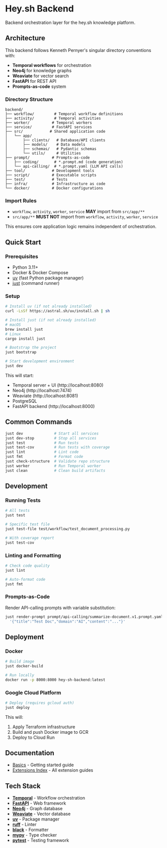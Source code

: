 # Hey.sh Backend

Backend orchestration layer for the hey.sh knowledge platform.

## Architecture

This backend follows Kenneth Pernyer's singular directory conventions with:

- **Temporal workflows** for orchestration
- **Neo4j** for knowledge graphs
- **Weaviate** for vector search
- **FastAPI** for REST API
- **Prompts-as-code** system

### Directory Structure

```
backend/
├── workflow/         # Temporal workflow definitions
├── activity/         # Temporal activities
├── worker/          # Temporal workers
├── service/         # FastAPI services
├── src/            # Shared application code
│   └── app/
│       ├── clients/   # Database/API clients
│       ├── models/    # Data models
│       ├── schemas/   # Pydantic schemas
│       └── utils/     # Utilities
├── prompt/          # Prompts-as-code
│   ├── coding/       # *.prompt.md (code generation)
│   └── api-calling/  # *.prompt.yaml (LLM API calls)
├── tool/            # Development tools
├── script/          # Executable scripts
├── test/            # Tests
├── infra/           # Infrastructure as code
└── docker/          # Docker configurations
```

### Import Rules

- `workflow`, `activity`, `worker`, `service` **MAY** import from `src/app/**`
- `src/app/**` **MUST NOT** import from `workflow`, `activity`, `worker`, `service`

This ensures core application logic remains independent of orchestration.

## Quick Start

### Prerequisites

- Python 3.11+
- Docker & Docker Compose
- [uv](https://github.com/astral-sh/uv) (fast Python package manager)
- [just](https://github.com/casey/just) (command runner)

### Setup

```bash
# Install uv (if not already installed)
curl -LsSf https://astral.sh/uv/install.sh | sh

# Install just (if not already installed)
# macOS
brew install just
# Linux
cargo install just

# Bootstrap the project
just bootstrap

# Start development environment
just dev
```

This will start:
- Temporal server + UI (http://localhost:8080)
- Neo4j (http://localhost:7474)
- Weaviate (http://localhost:8081)
- PostgreSQL
- FastAPI backend (http://localhost:8000)

## Common Commands

```bash
just dev              # Start all services
just dev-stop         # Stop all services
just test             # Run tests
just test-cov         # Run tests with coverage
just lint             # Lint code
just fmt              # Format code
just check-structure  # Validate repo structure
just worker           # Run Temporal worker
just clean            # Clean build artifacts
```

## Development

### Running Tests

```bash
# All tests
just test

# Specific test file
just test-file test/workflow/test_document_processing.py

# With coverage report
just test-cov
```

### Linting and Formatting

```bash
# Check code quality
just lint

# Auto-format code
just fmt
```

### Prompts-as-Code

Render API-calling prompts with variable substitution:

```bash
just render-prompt prompt/api-calling/summarize-document.v1.prompt.yaml \
  '{"title":"Test Doc","domain":"AI","content":"..."}'
```

## Deployment

### Docker

```bash
# Build image
just docker-build

# Run locally
docker run -p 8000:8000 hey-sh-backend:latest
```

### Google Cloud Platform

```bash
# Deploy (requires gcloud auth)
just deploy
```

This will:
1. Apply Terraform infrastructure
2. Build and push Docker image to GCR
3. Deploy to Cloud Run

## Documentation

- [Basics](docs/basics.md) - Getting started guide
- [Extensions Index](docs/EXTENSIONS_INDEX.md) - All extension guides

## Tech Stack

- **[Temporal](https://temporal.io)** - Workflow orchestration
- **[FastAPI](https://fastapi.tiangolo.com)** - Web framework
- **[Neo4j](https://neo4j.com)** - Graph database
- **[Weaviate](https://weaviate.io)** - Vector database
- **[uv](https://github.com/astral-sh/uv)** - Package manager
- **[ruff](https://github.com/astral-sh/ruff)** - Linter
- **[black](https://github.com/psf/black)** - Formatter
- **[mypy](https://github.com/python/mypy)** - Type checker
- **[pytest](https://pytest.org)** - Testing framework
